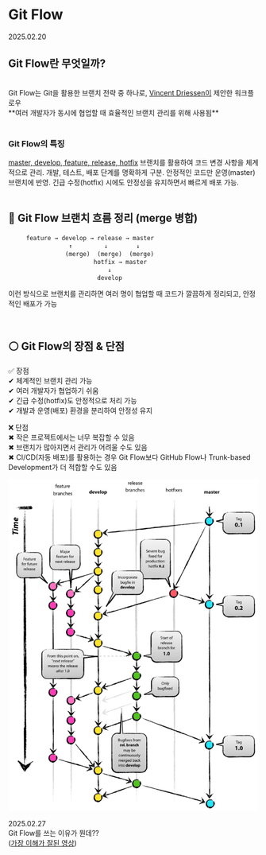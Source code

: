 # Git Flow

2025.02.20
<br>

## Git Flow란 무엇일까?
<br>
Git Flow는 Git을 활용한 브랜치 전략 중 하나로, <u>Vincent Driessen이</u> 제안한 워크플로우
<br>
**여러 개발자가 동시에 협업할 때 효율적인 브랜치 관리를 위해 사용됨**
<br><br>

### Git Flow의 특징<br>

[master, develop, feature, release, hotfix](/2025/git주요%20branch_02_21.md) 
브랜치를 활용하여 코드 변경 사항을 체계적으로 관리.
개발, 테스트, 배포 단계를 명확하게 구분.
안정적인 코드만 운영(master) 브랜치에 반영.
긴급 수정(hotfix) 시에도 안정성을 유지하면서 빠르게 배포 가능.
<br><br>


## 📌 Git Flow 브랜치 흐름 정리 (merge 병합)

         feature → develop → release → master
                     ↑         ↓        ↓
                    (merge)  (merge)  (merge)
                            hotfix → master
                                ↓
                             develop
이런 방식으로 브랜치를 관리하면 여러 명이 협업할 때 코드가 깔끔하게 정리되고, 안정적인 배포가 가능

<br>



## ⚪️ Git Flow의 장점 & 단점 <br>

✅ 장점
<br>✔ 체계적인 브랜치 관리 가능
<br>✔ 여러 개발자가 협업하기 쉬움
<br>✔ 긴급 수정(hotfix)도 안정적으로 처리 가능
<br>✔ 개발과 운영(배포) 환경을 분리하여 안정성 유지

❌ 단점
<br>✖ 작은 프로젝트에서는 너무 복잡할 수 있음
<br>✖ 브랜치가 많아지면서 관리가 어려울 수도 있음
<br>✖ CI/CD(자동 배포)를 활용하는 경우 Git Flow보다 GitHub Flow나 Trunk-based Development가 더 적합할 수도 있음

[![image](/img/gitflow.png)](https://youtu.be/EV3FZ3cWBp8?si=vc82mqNr1dWpq3zE)

2025.02.27
<br>
Git Flow를 쓰는 이유가 뭔데??
<br>
([가장 이해가 잘된 영상](https://youtu.be/EV3FZ3cWBp8?si=vc82mqNr1dWpq3zE))